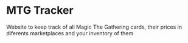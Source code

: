 # MTG Tracker
Website to keep track of all Magic The Gathering cards, their prices in diferents marketplaces and your inventory of them
